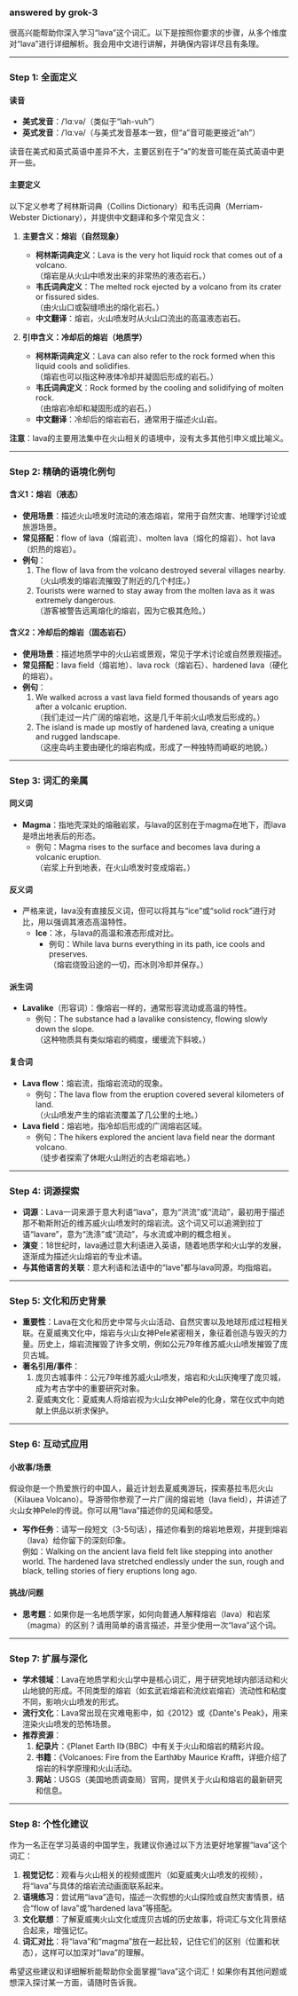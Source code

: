 ### answered by grok-3
很高兴能帮助你深入学习“lava”这个词汇。以下是按照你要求的步骤，从多个维度对“lava”进行详细解析。我会用中文进行讲解，并确保内容详尽且有条理。

---

### Step 1: 全面定义

#### 读音
- **美式发音**：/ˈlɑːvə/（类似于“lah-vuh”）
- **英式发音**：/ˈlɑːvə/（与美式发音基本一致，但“a”音可能更接近“ah”）

读音在美式和英式英语中差异不大，主要区别在于“a”的发音可能在英式英语中更开一些。

#### 主要定义
以下定义参考了柯林斯词典（Collins Dictionary）和韦氏词典（Merriam-Webster Dictionary），并提供中文翻译和多个常见含义：

1. **主要含义：熔岩（自然现象）**
   - **柯林斯词典定义**：Lava is the very hot liquid rock that comes out of a volcano.  
     （熔岩是从火山中喷发出来的非常热的液态岩石。）
   - **韦氏词典定义**：The melted rock ejected by a volcano from its crater or fissured sides.  
     （由火山口或裂缝喷出的熔化岩石。）
   - **中文翻译**：熔岩，火山喷发时从火山口流出的高温液态岩石。

2. **引申含义：冷却后的熔岩（地质学）**
   - **柯林斯词典定义**：Lava can also refer to the rock formed when this liquid cools and solidifies.  
     （熔岩也可以指这种液体冷却并凝固后形成的岩石。）
   - **韦氏词典定义**：Rock formed by the cooling and solidifying of molten rock.  
     （由熔岩冷却和凝固形成的岩石。）
   - **中文翻译**：冷却后的熔岩岩石，通常用于描述火山岩。

**注意**：lava的主要用法集中在火山相关的语境中，没有太多其他引申义或比喻义。

---

### Step 2: 精确的语境化例句

#### 含义1：熔岩（液态）
- **使用场景**：描述火山喷发时流动的液态熔岩，常用于自然灾害、地理学讨论或旅游场景。
- **常见搭配**：flow of lava（熔岩流）、molten lava（熔化的熔岩）、hot lava（炽热的熔岩）。
- **例句**：
  1. The flow of lava from the volcano destroyed several villages nearby.  
     （火山喷发的熔岩流摧毁了附近的几个村庄。）
  2. Tourists were warned to stay away from the molten lava as it was extremely dangerous.  
     （游客被警告远离熔化的熔岩，因为它极其危险。）

#### 含义2：冷却后的熔岩（固态岩石）
- **使用场景**：描述地质学中的火山岩或景观，常见于学术讨论或自然景观描述。
- **常见搭配**：lava field（熔岩地）、lava rock（熔岩石）、hardened lava（硬化的熔岩）。
- **例句**：
  1. We walked across a vast lava field formed thousands of years ago after a volcanic eruption.  
     （我们走过一片广阔的熔岩地，这是几千年前火山喷发后形成的。）
  2. The island is made up mostly of hardened lava, creating a unique and rugged landscape.  
     （这座岛屿主要由硬化的熔岩构成，形成了一种独特而崎岖的地貌。）

---

### Step 3: 词汇的亲属

#### 同义词
- **Magma**：指地壳深处的熔融岩浆，与lava的区别在于magma在地下，而lava是喷出地表后的形态。  
  - 例句：Magma rises to the surface and becomes lava during a volcanic eruption.  
    （岩浆上升到地表，在火山喷发时变成熔岩。）

#### 反义词
- 严格来说，lava没有直接反义词，但可以将其与“ice”或“solid rock”进行对比，用以强调其液态高温特性。
  - **Ice**：冰，与lava的高温和液态形成对比。  
    - 例句：While lava burns everything in its path, ice cools and preserves.  
      （熔岩烧毁沿途的一切，而冰则冷却并保存。）

#### 派生词
- **Lavalike**（形容词）：像熔岩一样的，通常形容流动或高温的特性。  
  - 例句：The substance had a lavalike consistency, flowing slowly down the slope.  
    （这种物质具有类似熔岩的稠度，缓缓流下斜坡。）

#### 复合词
- **Lava flow**：熔岩流，指熔岩流动的现象。  
  - 例句：The lava flow from the eruption covered several kilometers of land.  
    （火山喷发产生的熔岩流覆盖了几公里的土地。）
- **Lava field**：熔岩地，指冷却后形成的广阔熔岩区域。  
  - 例句：The hikers explored the ancient lava field near the dormant volcano.  
    （徒步者探索了休眠火山附近的古老熔岩地。）

---

### Step 4: 词源探索

- **词源**：Lava一词来源于意大利语“lava”，意为“洪流”或“流动”，最初用于描述那不勒斯附近的维苏威火山喷发时的熔岩流。这个词又可以追溯到拉丁语“lavare”，意为“洗涤”或“流动”，与水流或冲刷的概念相关。
- **演变**：18世纪时，lava通过意大利语进入英语，随着地质学和火山学的发展，逐渐成为描述火山熔岩的专业术语。
- **与其他语言的关联**：意大利语和法语中的“lave”都与lava同源，均指熔岩。

---

### Step 5: 文化和历史背景

- **重要性**：Lava在文化和历史中常与火山活动、自然灾害以及地球形成过程相关联。在夏威夷文化中，熔岩与火山女神Pele紧密相关，象征着创造与毁灭的力量。历史上，熔岩流摧毁了许多文明，例如公元79年维苏威火山喷发摧毁了庞贝古城。
- **著名引用/事件**：
  1. 庞贝古城事件：公元79年维苏威火山喷发，熔岩和火山灰掩埋了庞贝城，成为考古学中的重要研究对象。
  2. 夏威夷文化：夏威夷人将熔岩视为火山女神Pele的化身，常在仪式中向她献上供品以祈求保护。

---

### Step 6: 互动式应用

#### 小故事/场景
假设你是一个热爱旅行的中国人，最近计划去夏威夷游玩，探索基拉韦厄火山（Kilauea Volcano）。导游带你参观了一片广阔的熔岩地（lava field），并讲述了火山女神Pele的传说。你可以用“lava”描述你的见闻和感受。

- **写作任务**：请写一段短文（3-5句话），描述你看到的熔岩地景观，并提到熔岩（lava）给你留下的深刻印象。  
  例如：Walking on the ancient lava field felt like stepping into another world. The hardened lava stretched endlessly under the sun, rough and black, telling stories of fiery eruptions long ago.

#### 挑战/问题
- **思考题**：如果你是一名地质学家，如何向普通人解释熔岩（lava）和岩浆（magma）的区别？请用简单的语言描述，并至少使用一次“lava”这个词。

---

### Step 7: 扩展与深化

- **学术领域**：Lava在地质学和火山学中是核心词汇，用于研究地球内部活动和火山地貌的形成。不同类型的熔岩（如玄武岩熔岩和流纹岩熔岩）流动性和粘度不同，影响火山喷发的形式。
- **流行文化**：Lava常出现在灾难电影中，如《2012》或《Dante's Peak》，用来渲染火山喷发的恐怖场景。
- **推荐资源**：
  1. **纪录片**：《Planet Earth II》（BBC）中有关于火山和熔岩的精彩片段。
  2. **书籍**：《Volcanoes: Fire from the Earth》by Maurice Krafft，详细介绍了熔岩的科学原理和火山活动。
  3. **网站**：USGS（美国地质调查局）官网，提供关于火山和熔岩的最新研究和信息。

---

### Step 8: 个性化建议

作为一名正在学习英语的中国学生，我建议你通过以下方法更好地掌握“lava”这个词汇：
1. **视觉记忆**：观看与火山相关的视频或图片（如夏威夷火山喷发的视频），将“lava”与具体的熔岩流动画面联系起来。
2. **语境练习**：尝试用“lava”造句，描述一次假想的火山探险或自然灾害情景，结合“flow of lava”或“hardened lava”等搭配。
3. **文化联想**：了解夏威夷火山文化或庞贝古城的历史故事，将词汇与文化背景结合起来，增强记忆。
4. **词汇对比**：将“lava”和“magma”放在一起比较，记住它们的区别（位置和状态），这样可以加深对“lava”的理解。

希望这些建议和详细解析能帮助你全面掌握“lava”这个词汇！如果你有其他问题或想深入探讨某一方面，请随时告诉我。